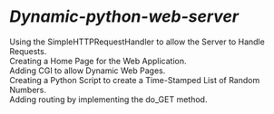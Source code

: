 # ***Dynamic-python-web-server***
Using the SimpleHTTPRequestHandler to allow the Server to Handle Requests.<br>
Creating a Home Page for the Web Application.<br>
Adding CGI to allow Dynamic Web Pages.<br>
Creating a Python Script to create a Time-Stamped List of Random Numbers.<br>
Adding routing by implementing the do_GET method.
